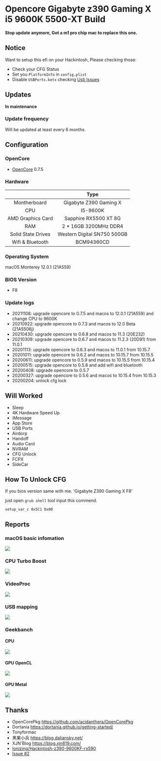 # Opencore Gigabyte z390 Gaming X i5 9600K 5500-XT Build

**Stop update anymore, Got a m1 pro chip mac to replace this one.**

## Notice

Want to setup this efi on your Hackintosh, Please checking those:

- Check your CFG Status
- Set you `PlatformInfo` in `config.plist`
- Disable `USBPorts.ketx` checking [Usb Issues](https://dortania.github.io/OpenCore-Install-Guide/troubleshooting/extended/kernel-issues.html#usb-issues)


## Updates

**In maintenance**
### Update frequency
Will be updated at least every 6 months.

## Configuration

### OpenCore

- [OpenCore](https://github.com/acidanthera/OpenCorePkg) 0.7.5

### Hardware

|                    |            Type             |
| :----------------: | :-------------------------: |
|    Montherboard    |   Gigabyte Z390 Gaming X    |
|        CPU         |          I5-9600K           |
| AMD Graphics Card  |    Sapphire RX5500 XT 8G    |
|        RAM         |    2 * 16GB 3200MHz DDR4    |
| Solid State Drives | Western Digital SN750 500GB |
| Wifi & Bluetooth   |  BCM94360CD                 |

### Operating System

macOS Monterey 12.0.1 (21A559)

### BIOS Version

- F8

### Update logs
- 20211108: upgrade opencore to 0.7.5 and macos to 12.0.1 (21A559) and change CPU to 9600K
- 20210922: upgrade opencore to 0.7.3 and macos to 12.0 Beta (21A5506j)
- 20210430: upgrade opencore to 0.6.8 and macos to 11.3 (20E232)
- 20210309: upgrade opencore to 0.6.7 and macos to 11.2.3 (20D91) from 11.0.1
- 20201113: upgrade opencore to 0.6.3 and macos to 11.0.1 from 10.15.7
- 20201011: upgrade opencore to 0.6.2 and macos to 10.15.7 from 10.15.5
- 20200611: upgrade opencore to 0.5.9 and macos to 10.15.5 from 10.15.4
- 20200515: upgrade opencore to 0.5.8 and add wifi and bluetooth
- 20200408: upgrade opencore to 0.5.7
- 20200327: upgrade opencore to 0.5.6 and macos to 10.15.4 from 10.15.3
- 20200204: unlock cfg lock

## Will Worked

- Sleep
- 4K Hardware Speed Up
- iMessage
- App Store
- USB Ports
- Airdorp
- Handoff
- Audio Card
- NVRAM
- CFG Unlock
- FCPX
- SideCar


## How To Unlock CFG

If you bios version same with me. 'Gigabyte Z390 Gaming X F8'

just open `grub shell` tool input this commend.

```grub
setup_var_c 0x5C1 0x00
```


## Reports

### macOS basic infomation
![](/img/BasicInfomation.png)

### CPU Turbo Boost 
![](/img/CPU-Inter-Power-Gadget.png)

### VideoProc
![](/img/VideoProc-report.jpg)

### USB mapping
![](/img/USBPorts-mapping.png)

### Geekbanch

#### CPU
![](/img/CPU-Geekbanch.png)

#### GPU OpenCL
![](/img/GPU-Geekbanch-OpenCL.png)

#### GPU Metal
![](/img/GPU-Geekbanch-Metal.png)


## Thanks

- OpenCorePkg https://github.com/acidanthera/OpenCorePkg
- Dortania https://dortania.github.io/getting-started/
- Tonyformac
- 黑果小兵 https://blog.daliansky.net/
- XJN'Blog https://blog.xjn819.com/
- [Ionizing/Hackintosh-z390-9600KF-rx590](https://github.com/Ionizing/Hackintosh-z390-9600KF-rx590)
- [Issue #2](https://github.com/EINDEX/Opencore-Gigabyte-z390-Gaming-X-i5-9600kf-Rx-5500-xt-Build/issues/2)
